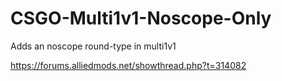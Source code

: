 # CSGO-Multi1v1-Noscope-Only
Adds an noscope round-type in multi1v1

https://forums.alliedmods.net/showthread.php?t=314082
